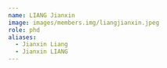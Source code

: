 ```yaml
---
name: LIANG Jianxin
image: images/members.img/liangjianxin.jpeg
role: phd
aliases:
  - Jianxin Liang
  - Jianxin LIANG
---
```

